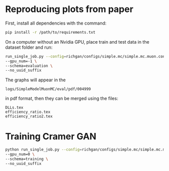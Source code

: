# Reproducing plots from paper 

First, install all dependencies with the command:
```bash
pip install -r /path/to/requirements.txt
```
On a computer without an Nvidia GPU, 
place train and test data in the dataset folder and run: 

```bash
run_single_job.py --config=richgan/configs/simple.mc/simple.mc.muon.config.yaml \ 
--gpu_num=-1 \ 
--schema=evaluation \
--no_uuid_suffix
```
The graphs will appear in the 
```
logs/SimpleModelMuonMC/eval/pdf/004999
```
in pdf format, 
then they can be merged using the files:  
```
DLLs.tex
efficiency_ratio.tex
efficiency_ratio2.tex 
```

# Training Cramer GAN

```bash
python run_single_job.py --config=richgan/configs/simple.mc/simple.mc.muon.config.yaml \ 
--gpu_num=0 \ 
--schema=training \ 
--no_uuid_suffix
```